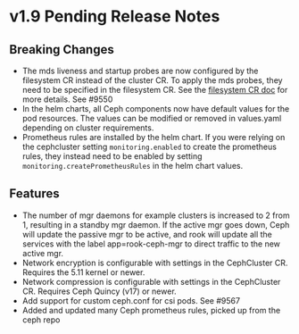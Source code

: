 # v1.9 Pending Release Notes

## Breaking Changes

* The mds liveness and startup probes are now configured by the filesystem CR instead of the cluster CR. To apply the mds probes, they need to be specified in the filesystem CR. See the [filesystem CR doc](Documentation/ceph-filesystem-crd.md#metadata-server-settings) for more details. See #9550
* In the helm charts, all Ceph components now have default values for the pod resources. The values can be modified or removed in values.yaml depending on cluster requirements.
* Prometheus rules are installed by the helm chart. If you were relying on the cephcluster setting `monitoring.enabled` to create the prometheus rules, they instead need to be enabled by setting `monitoring.createPrometheusRules` in the helm chart values.

## Features

* The number of mgr daemons for example clusters is increased to 2 from 1, resulting in a standby mgr daemon.
  If the active mgr goes down, Ceph will update the passive mgr to be active, and rook will update all the services
  with the label app=rook-ceph-mgr to direct traffic to the new active mgr.
* Network encryption is configurable with settings in the CephCluster CR. Requires the 5.11 kernel or newer.
* Network compression is configurable with settings in the CephCluster CR. Requires Ceph Quincy (v17) or newer.
* Add support for custom ceph.conf for csi pods. See #9567
* Added and updated many Ceph prometheus rules, picked up from the ceph repo
